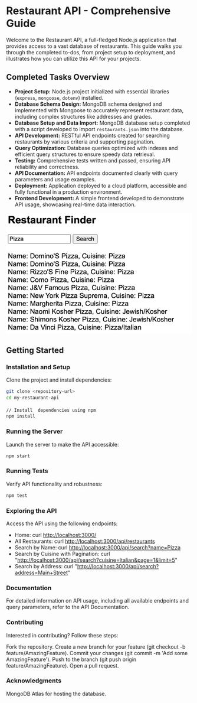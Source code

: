# Restaurant API - Comprehensive Guide

Welcome to the Restaurant API, a full-fledged Node.js application that provides access to a vast database of restaurants. This guide walks you through the completed to-dos, from project setup to deployment, and illustrates how you can utilize this API for your projects.

## Completed Tasks Overview

- **Project Setup:** Node.js project initialized with essential libraries (`express`, `mongoose`, `dotenv`) installed.
- **Database Schema Design:** MongoDB schema designed and implemented with Mongoose to accurately represent restaurant data, including complex structures like addresses and grades.
- **Database Setup and Data Import:** MongoDB database setup completed with a script developed to import `restaurants.json` into the database.
- **API Development:** RESTful API endpoints created for searching restaurants by various criteria and supporting pagination.
- **Query Optimization:** Database queries optimized with indexes and efficient query structures to ensure speedy data retrieval.
- **Testing:** Comprehensive tests written and passed, ensuring API reliability and correctness.
- **API Documentation:** API endpoints documented clearly with query parameters and usage examples.
- **Deployment:** Application deployed to a cloud platform, accessible and fully functional in a production environment.
- **Frontend Development:** A simple frontend developed to demonstrate API usage, showcasing real-time data interaction.

![UI](ui.png)

## Getting Started

### Installation and Setup

Clone the project and install dependencies:

```bash
git clone <repository-url>
cd my-restaurant-api

// Install  dependencies using npm
npm install
```

### Running the Server

Launch the server to make the API accessible:

```bash
npm start
```

### Running Tests

Verify API functionality and robustness:

```bash
npm test
```

### Exploring the API

Access the API using the following endpoints:

- Home: curl <http://localhost:3000/>
- All Restaurants: curl <http://localhost:3000/api/restaurants>
- Search by Name: curl <http://localhost:3000/api/search?name=Pizza>
- Search by Cuisine with Pagination: curl "<http://localhost:3000/api/search?cuisine=Italian&page=1&limit=5>"
- Search by Address: curl "<http://localhost:3000/api/search?address=Main+Street>"

### Documentation

For detailed information on API usage, including all available endpoints and query parameters, refer to the API Documentation.

### Contributing

Interested in contributing? Follow these steps:

Fork the repository.
Create a new branch for your feature (git checkout -b feature/AmazingFeature).
Commit your changes (git commit -m 'Add some AmazingFeature').
Push to the branch (git push origin feature/AmazingFeature).
Open a pull request.

### Acknowledgments

MongoDB Atlas for hosting the database.

